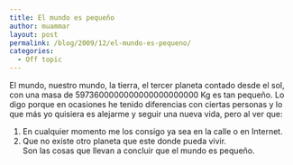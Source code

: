 ```yaml
---
title: El mundo es pequeño
author: muammar
layout: post
permalink: /blog/2009/12/el-mundo-es-pequeno/
categories:
  - Off topic
---
```

El mundo, nuestro mundo, la tierra, el tercer planeta contado desde el sol, con una masa de 5973600000000000000000000 Kg es tan pequeño. Lo digo porque en ocasiones he tenido diferencias con ciertas personas y lo que más yo quisiera es alejarme y seguir una nueva vida, pero al ver que:  
1. En cualquier momento me los consigo ya sea en la calle o en Internet.  
2. Que no existe otro planeta que este donde pueda vivir.  
Son las cosas que llevan a concluir que el mundo es pequeño.